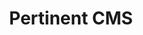 ---
title: Pertinent CMS
category: web
description: C'est avec d'anciens camarades de promotion que nous avons décidé de nous lancer dans ce projet de création d'un CMS léger, performant et modulable. Ce projet me permet de partager mes connaissances techniques de développeur tout en continuant à les challenger autour de fonctionnalités complexes. L'objectif à terme est de pouvoir créer, sans connaissances techniques, des sites Internet simples avec un très haut niveau de personnalisation. 
picture: /content/projects/pertinent-cms.jpg
linkText: 'Disponible sur GitLab'
link: https://gitlab.com/Syskin/pertinent-front
icon: /content/projects/gitlab-icon.png
technologies: ['javascript', 'nuxtjs', 'vuejs', 'tailwindcss', 'strapi', 'mongodb']
index: 1
---